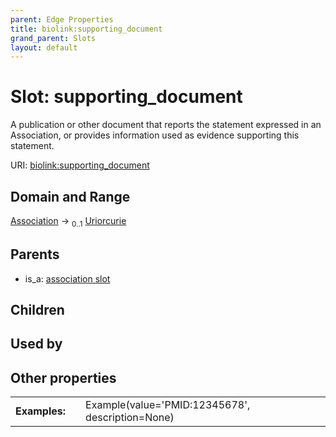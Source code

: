 ```yaml
---
parent: Edge Properties
title: biolink:supporting_document
grand_parent: Slots
layout: default
---
```


# Slot: supporting_document


A publication or other document that reports the statement expressed in an Association, or  provides information used as evidence supporting this statement.

URI: [biolink:supporting_document](https://w3id.org/biolink/vocab/supporting_document)

## Domain and Range

[Association](Association.md) ->  <sub>0..1</sub> [Uriorcurie](types/Uriorcurie.md)

## Parents

 *  is_a: [association slot](association_slot.md)

## Children


## Used by


## Other properties

|  |  |  |
| --- | --- | --- |
| **Examples:** | | Example(value='PMID:12345678', description=None) |

